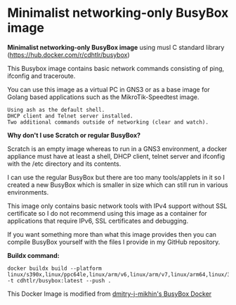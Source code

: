 # Minimalist networking-only BusyBox image

**Minimalist networking-only BusyBox image** using musl C standard library (https://hub.docker.com/r/cdhtlr/busybox)

This Busybox image contains basic network commands consisting of ping, ifconfig and traceroute. 

You can use this image as a virtual PC in GNS3 or as a base image for Golang based applications such as the MikroTik-Speedtest image.

    Using ash as the default shell.
    DHCP client and Telnet server installed.
    Two additional commands outside of networking (clear and watch).

**Why don't I use Scratch or regular BusyBox?**

Scratch is an empty image whereas to run in a GNS3 environment, a docker appliance must have at least a shell, DHCP client, telnet server and ifconfig with the /etc directory and its contents.

I can use the regular BusyBox but there are too many tools/applets in it so I created a new BusyBox which is smaller in size which can still run in various environments.

This image only contains basic network tools with IPv4 support without SSL certificate so I do not recommend using this image as a container for applications that require IPv6, SSL certificates and debugging.

If you want something more than what this image provides then you can compile BusyBox yourself with the files I provide in my GitHub repository.

**Buildx command:**

    docker buildx build --platform linux/s390x,linux/ppc64le,linux/arm/v6,linux/arm/v7,linux/arm64,linux/386,linux/amd64,linux/amd64/v2,linux/amd64/v3 -t cdhtlr/busybox:latest --push .

This Docker Image is modified from <a href="https://github.com/dmitry-j-mikhin/busybox-docker">dmitry-j-mikhin's BusyBox Docker</a>
